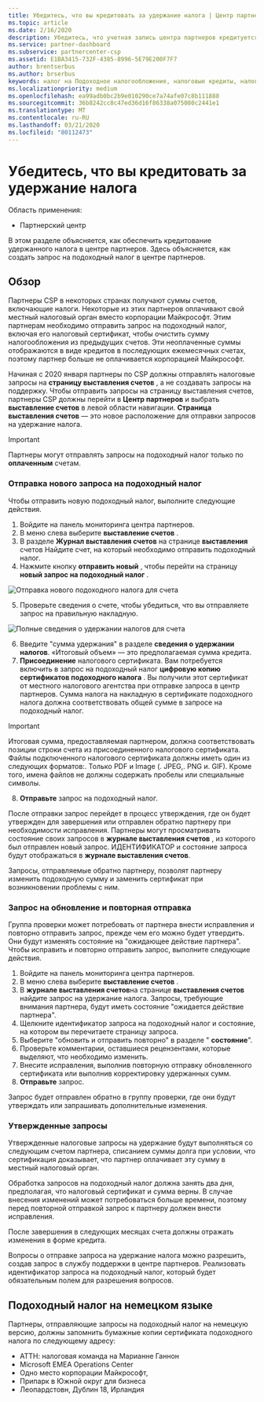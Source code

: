 ```yaml
---
title: Убедитесь, что вы кредитовать за удержание налога | Центр партнеров
ms.topic: article
ms.date: 2/16/2020
description: Убедитесь, что учетная запись центра партнеров кредитуется для подоходного налога, создав запрос на подоходный налог в центре партнеров.
ms.service: partner-dashboard
ms.subservice: partnercenter-csp
ms.assetid: E1BA3415-732F-4385-8996-5E79E200F7F7
author: brentserbus
ms.author: brserbus
keywords: налог на Подоходное налогообложение, налоговые кредиты, налоговый кредит для Германии, налоговые сертификаты
ms.localizationpriority: medium
ms.openlocfilehash: ea99adb0bc2b9e010290ce7a74afe07c8b111888
ms.sourcegitcommit: 36b8242cc8c47ed36d16f86338a075080c2441e1
ms.translationtype: MT
ms.contentlocale: ru-RU
ms.lasthandoff: 03/21/2020
ms.locfileid: "80112473"
---
```

# <a name="make-sure-you-are-credited-for-withholding-tax"></a>Убедитесь, что вы кредитовать за удержание налога

Область применения:

- Партнерский центр

В этом разделе объясняется, как обеспечить кредитование удержанного налога в центре партнеров. Здесь объясняется, как создать запрос на подоходный налог в центре партнеров.

## <a name="overview"></a>Обзор

Партнеры CSP в некоторых странах получают суммы счетов, включающие налоги. Некоторые из этих партнеров оплачивают свой местный налоговый орган вместо корпорации Майкрософт. Этим партнерам необходимо отправить запрос на подоходный налог, включая его налоговый сертификат, чтобы очистить сумму налогообложения из предыдущих счетов. Эти неоплаченные суммы отображаются в виде кредитов в последующих ежемесячных счетах, поэтому партнер больше не оплачивается корпорацией Майкрософт.

Начиная с 2020 января партнеры по CSP должны отправлять налоговые запросы на **страницу выставления счетов** , а не создавать запросы на поддержку. Чтобы отправить запросы на страницу выставления счетов, партнеры CSP должны перейти в **Центр партнеров** и выбрать **выставление счетов** в левой области навигации. **Страница выставления счетов** — это новое расположение для отправки запросов на удержание налога. 

> [!IMPORTANT]
> Партнеры могут отправлять запросы на подоходный налог только по **оплаченным** счетам.

### <a name="submit-a-new-tax-withholding-request"></a>Отправка нового запроса на подоходный налог

Чтобы отправить новую подоходный налог, выполните следующие действия.

1. Войдите на панель мониторинга центра партнеров.
2. В меню слева выберите **выставление счетов** .
3. В разделе **Журнал выставления счетов** на странице **выставления** счетов Найдите счет, на который необходимо отправить подоходный налог.
4. Нажмите кнопку **отправить новый** , чтобы перейти на страницу **новый запрос на подоходный налог** .

![Отправка нового подоходного налога для счета](images/wht1.png)

5. Проверьте сведения о счете, чтобы убедиться, что вы отправляете запрос на правильную накладную.

![Полные сведения о удержании налогов для счета](images/wht2.png)

6. Введите "сумма удержания" в разделе **сведения о удержании налогов**. «Итоговый объем» — это предполагаемая сумма кредита.
7. **Присоединение** налогового сертификата. Вам потребуется включить в запрос на подоходный налог **цифровую копию** **сертификатов подоходного налога** . Вы получили этот сертификат от местного налогового агентства при отправке запроса в центр партнеров. Сумма налога на накладную в сертификате подоходного налога должна соответствовать общей сумме в запросе на подоходный налог. 

> [!IMPORTANT]
> Итоговая сумма, предоставляемая партнером, должна соответствовать позиции строки счета из присоединенного налогового сертификата. Файлы подключенного налогового сертификата должны иметь один из следующих форматов:. Только PDF и Image (. JPEG,. PNG и. GIF). Кроме того, имена файлов не должны содержать пробелы или специальные символы.

8. **Отправьте** запрос на подоходный налог.

После отправки запрос перейдет в процесс утверждения, где он будет утвержден для завершения или отправлен обратно партнеру при необходимости исправления. Партнеры могут просматривать состояние своих запросов в **журнале выставления счетов** , из которого был отправлен новый запрос. ИДЕНТИФИКАТОР и состояние запроса будут отображаться в **журнале выставления счетов**.

Запросы, отправляемые обратно партнеру, позволят партнеру изменить подоходную сумму и заменить сертификат при возникновении проблемы с ним. 

### <a name="update-request-and-resubmit"></a>Запрос на обновление и повторная отправка

Группа проверки может потребовать от партнера внести исправления и повторно отправить запрос, прежде чем его можно будет утвердить. Они будут изменять состояние на "ожидающее действие партнера". Чтобы исправить и повторно отправить запрос, выполните следующие действия.
 
1. Войдите на панель мониторинга центра партнеров.
2. В меню слева выберите **выставление счетов** .
3. В **журнале выставления счетов**на странице **выставления счетов** найдите запрос на удержание налога. Запросы, требующие внимания партнера, будут иметь состояние "ожидается действие партнера".
4. Щелкните идентификатор запроса на подоходный налог и состояние, на котором вы перечитаете страницу запроса.
5. Выберите "обновить и отправить повторно" в разделе " **состояние**".
6. Проверьте комментарии, оставшиеся рецензентами, которые выделяют, что необходимо изменить.
7. Внесите исправления, выполнив повторную отправку обновленного сертификата или выполнив корректировку удержанных сумм.
8. **Отправьте** запрос. 

Запрос будет отправлен обратно в группу проверки, где они будут утверждать или запрашивать дополнительные изменения.
 
### <a name="approved-requests"></a>Утвержденные запросы

Утвержденные налоговые запросы на удержание будут выполняться со следующим счетом партнера, списанием суммы долга при условии, что сертификация доказывает, что партнер оплачивает эту сумму в местный налоговый орган.

Обработка запросов на подоходный налог должна занять два дня, предполагая, что налоговый сертификат и сумма верны. В случае внесения изменений может потребоваться больше времени, поэтому перед повторной отправкой запрос к партнеру должен внести исправления.

После завершения в следующих месяцах счета должны отражать изменения в форме кредита.
 
Вопросы о отправке запроса на удержание налога можно разрешить, создав запрос в службу поддержки в центре партнеров. Реализовать идентификатор запроса на подоходный налог, который будет обязательным полем для разрешения вопросов.

## <a name="german-tax-withholding"></a>Подоходный налог на немецком языке

Партнеры, отправляющие запросы на подоходный налог на немецкую версию, должны запомнить бумажные копии сертификата подоходного налога по следующему адресу: 

- АТТН: налоговая команда на Марианне Ганнон
- Microsoft EMEA Operations Center
- Одно место корпорации Майкрософт,
- Припарк в Южной округ для бизнеса
- Леопардстовн, Дублин 18, Ирландия

